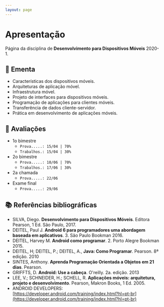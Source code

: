 ```yaml
---
layout: page
---
```


# Apresentação

Página da disciplina de **Desenvolvimento para Dispositivos Móveis** 2020-1.

## :closed_book: Ementa

- Características dos dispositivos móveis. 
- Arquiteturas de aplicação móvel. 
- Infraestrutura móvel. 
- Projeto de interfaces para dispositivos móveis. 
- Programação de aplicações para clientes móveis. 
- Transferência de dados cliente-servidor. 
- Prática em desenvolvimento de aplicações móveis.

## :green_book: Avaliações

- 1o bimestre 
    - `Prova.....: 15/04 | 70%`
    - `Trabalhos.: 15/04 | 30%`
- 2o bimestre
    - `Prova.....: 10/06 | 70%`
    - `Trabalhos.: 17/06 | 30%`
- 2a chamada
    - `Prova.....: 22/06`
- Exame final
    - `Prova.....: 29/06`

## :books: Referências bibliográficas

- SILVA, Diego. **Desenvolvimento para Dispositivos Móveis**. Editora Pearson, 1 Ed. São Paulo, 2017.  
- DEITEL, Paul J. **Android 6 para programadores uma abordagem baseada em aplicativos**. 3. São Paulo Bookman 2016. 
- DEITEL, Harvey M. **Android como programar**. 2. Porto Alegre Bookman 2015. 
- DEITEL, H; DEITEL, P.; DEITEL, A., **Java: Como Programar**. Pearson. 8ª edição. 2010 
- SINTES, Anthony. **Aprenda Programação Orientada a Objetos em 21 dias**. Pearson.
- GRIFFTS, D. **Android: Use a cabeça**. O'reilly. 2a. edição. 2013 
- LEE, V.; SCHNEIDER, H.; SCHELL, R. **Aplicações móveis: arquitetura, projeto e desenvolvimento**. Pearson, Makron Books, 1 Ed. 2005. 
- ANDROID DEVELOPERS: [https://developer.android.com/training/index.html?hl=pt-br](https://developer.android.com/training/index.html?hl=pt-br)

